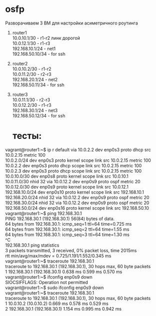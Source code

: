 # osfp

Разворачиваем 3 ВМ для настройки асиметричного роутинга  

1. router1  
   10.0.10.1/30 - r1-r2  линк дорогой  
   10.0.12.1/30 - r1-r3    
   192.168.10.1/24 - net1  
   192.168.50.10/34 - for ssh  

2. router2  
   10.0.10.2/30 - r1-r2  
   10.0.11.2/30 - r2-r3  
   192.168.20.1/24 - net2  
   192.168.50.11/34 - for ssh  

3. router3  
   10.0.11.1/30 - r2-r3  
   10.0.12.2/30 - r1-r3  
   192.168.30.1/24 - net3  
   192.168.50.12/34 - for ssh  



   # тесты:  
vagrant@router1:~$ ip r
default via 10.0.2.2 dev enp0s3 proto dhcp src 10.0.2.15 metric 100   
10.0.2.0/24 dev enp0s3 proto kernel scope link src 10.0.2.15 metric 100   
10.0.2.2 dev enp0s3 proto dhcp scope link src 10.0.2.15 metric 100   
10.0.2.3 dev enp0s3 proto dhcp scope link src 10.0.2.15 metric 100   
10.0.10.0/30 dev enp0s8 proto kernel scope link src 10.0.10.1   
10.0.11.0/30 nhid 32 via 10.0.12.2 dev enp0s9 proto ospf metric 20   
10.0.12.0/30 dev enp0s9 proto kernel scope link src 10.0.12.1   
192.168.10.0/24 dev enp0s10 proto kernel scope link src 192.168.10.1   
192.168.20.0/24 nhid 32 via 10.0.12.2 dev enp0s9 proto ospf metric 20   
192.168.30.0/24 nhid 32 via 10.0.12.2 dev enp0s9 proto ospf metric 20   
192.168.50.0/24 dev enp0s16 proto kernel scope link src 192.168.50.10   
vagrant@router1:~$ ping 192.168.30.1  
PING 192.168.30.1 (192.168.30.1) 56(84) bytes of data.  
64 bytes from 192.168.30.1: icmp_seq=1 ttl=64 time=0.725 ms  
64 bytes from 192.168.30.1: icmp_seq=2 ttl=64 time=1.55 ms  
64 bytes from 192.168.30.1: icmp_seq=3 ttl=64 time=1.30 ms  
^C  
192.168.30.1 ping statistics   
3 packets transmitted, 3 received, 0% packet loss, time 2015ms  
rtt min/avg/max/mdev = 0.725/1.191/1.552/0.345 ms  
vagrant@router1:~$ traceroute 192.168.30.1  
traceroute to 192.168.30.1 (192.168.30.1), 30 hops max, 60 byte packets  
 1  192.168.30.1 (192.168.30.1)  0.638 ms  0.599 ms  0.570 ms  
vagrant@router1:~$ ifconfig enp0s9 down  
SIOCSIFFLAGS: Operation not permitted  
vagrant@router1:~$ sudo ifconfig enp0s9 down  
vagrant@router1:~$ traceroute 192.168.30.1  
traceroute to 192.168.30.1 (192.168.30.1), 30 hops max, 60 byte packets  
 1  10.0.10.2 (10.0.10.2)  0.669 ms  0.578 ms  0.529 ms  
 2  192.168.30.1 (192.168.30.1)  1.154 ms  0.995 ms  0.942 ms  
